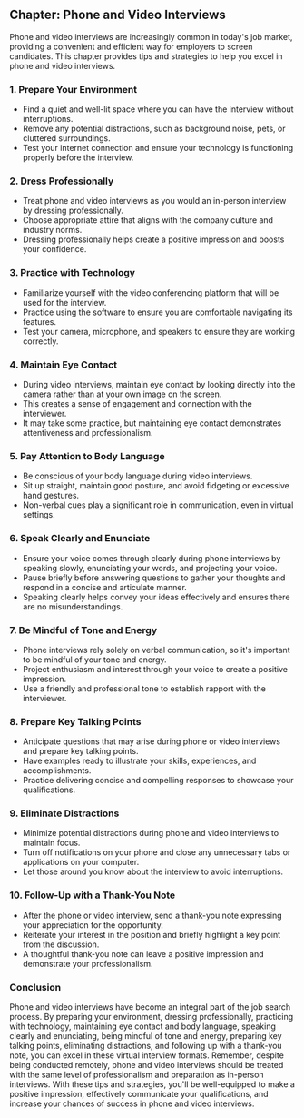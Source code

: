 Chapter: Phone and Video Interviews
-----------------------------------

Phone and video interviews are increasingly common in today's job market, providing a convenient and efficient way for employers to screen candidates. This chapter provides tips and strategies to help you excel in phone and video interviews.

### **1. Prepare Your Environment**

* Find a quiet and well-lit space where you can have the interview without interruptions.
* Remove any potential distractions, such as background noise, pets, or cluttered surroundings.
* Test your internet connection and ensure your technology is functioning properly before the interview.

### **2. Dress Professionally**

* Treat phone and video interviews as you would an in-person interview by dressing professionally.
* Choose appropriate attire that aligns with the company culture and industry norms.
* Dressing professionally helps create a positive impression and boosts your confidence.

### **3. Practice with Technology**

* Familiarize yourself with the video conferencing platform that will be used for the interview.
* Practice using the software to ensure you are comfortable navigating its features.
* Test your camera, microphone, and speakers to ensure they are working correctly.

### **4. Maintain Eye Contact**

* During video interviews, maintain eye contact by looking directly into the camera rather than at your own image on the screen.
* This creates a sense of engagement and connection with the interviewer.
* It may take some practice, but maintaining eye contact demonstrates attentiveness and professionalism.

### **5. Pay Attention to Body Language**

* Be conscious of your body language during video interviews.
* Sit up straight, maintain good posture, and avoid fidgeting or excessive hand gestures.
* Non-verbal cues play a significant role in communication, even in virtual settings.

### **6. Speak Clearly and Enunciate**

* Ensure your voice comes through clearly during phone interviews by speaking slowly, enunciating your words, and projecting your voice.
* Pause briefly before answering questions to gather your thoughts and respond in a concise and articulate manner.
* Speaking clearly helps convey your ideas effectively and ensures there are no misunderstandings.

### **7. Be Mindful of Tone and Energy**

* Phone interviews rely solely on verbal communication, so it's important to be mindful of your tone and energy.
* Project enthusiasm and interest through your voice to create a positive impression.
* Use a friendly and professional tone to establish rapport with the interviewer.

### **8. Prepare Key Talking Points**

* Anticipate questions that may arise during phone or video interviews and prepare key talking points.
* Have examples ready to illustrate your skills, experiences, and accomplishments.
* Practice delivering concise and compelling responses to showcase your qualifications.

### **9. Eliminate Distractions**

* Minimize potential distractions during phone and video interviews to maintain focus.
* Turn off notifications on your phone and close any unnecessary tabs or applications on your computer.
* Let those around you know about the interview to avoid interruptions.

### **10. Follow-Up with a Thank-You Note**

* After the phone or video interview, send a thank-you note expressing your appreciation for the opportunity.
* Reiterate your interest in the position and briefly highlight a key point from the discussion.
* A thoughtful thank-you note can leave a positive impression and demonstrate your professionalism.

### Conclusion

Phone and video interviews have become an integral part of the job search process. By preparing your environment, dressing professionally, practicing with technology, maintaining eye contact and body language, speaking clearly and enunciating, being mindful of tone and energy, preparing key talking points, eliminating distractions, and following up with a thank-you note, you can excel in these virtual interview formats. Remember, despite being conducted remotely, phone and video interviews should be treated with the same level of professionalism and preparation as in-person interviews. With these tips and strategies, you'll be well-equipped to make a positive impression, effectively communicate your qualifications, and increase your chances of success in phone and video interviews.
